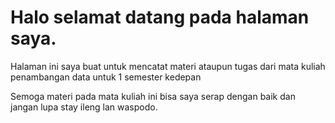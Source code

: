 
# Halo selamat datang pada halaman saya.

Halaman ini saya buat untuk mencatat materi ataupun tugas dari mata kuliah penambangan data untuk 1 semester kedepan

Semoga materi pada mata kuliah ini bisa saya serap dengan baik dan jangan lupa stay ileng lan waspodo.

